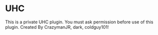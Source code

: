UHC
===

This is a private UHC plugin. You must ask permission before use of this plugin. Created By CrazymanJR, dark, coldguy101!

